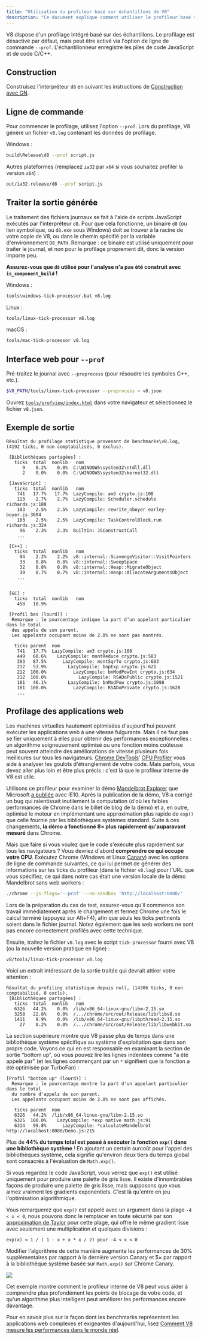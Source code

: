 ```yaml
---
title: "Utilisation du profileur basé sur échantillons de V8"
description: "Ce document explique comment utiliser le profileur basé sur échantillons de V8."
---
```

V8 dispose d'un profilage intégré basé sur des échantillons. Le profilage est désactivé par défaut, mais peut être activé via l'option de ligne de commande `--prof`. L'échantillonneur enregistre les piles de code JavaScript et de code C/C++.

## Construction

Construisez l'interpréteur `d8` en suivant les instructions de [Construction avec GN](/docs/build-gn).

## Ligne de commande

Pour commencer le profilage, utilisez l'option `--prof`. Lors du profilage, V8 génère un fichier `v8.log` contenant les données de profilage.

Windows :

```bash
build\Release\d8 --prof script.js
```

Autres plateformes (remplacez `ia32` par `x64` si vous souhaitez profiler la version `x64`) :

```bash
out/ia32.release/d8 --prof script.js
```

## Traiter la sortie générée

Le traitement des fichiers journaux se fait à l'aide de scripts JavaScript exécutés par l'interpréteur `d8`. Pour que cela fonctionne, un binaire `d8` (ou lien symbolique, ou `d8.exe` sous Windows) doit se trouver à la racine de votre copie de V8, ou dans le chemin spécifié par la variable d'environnement `D8_PATH`. Remarque : ce binaire est utilisé uniquement pour traiter le journal, et non pour le profilage proprement dit, donc la version importe peu.

**Assurez-vous que `d8` utilisé pour l'analyse n'a pas été construit avec `is_component_build` !**

Windows :

```bash
tools\windows-tick-processor.bat v8.log
```

Linux :

```bash
tools/linux-tick-processor v8.log
```

macOS :

```bash
tools/mac-tick-processor v8.log
```

## Interface web pour `--prof`

Pré-traitez le journal avec `--preprocess` (pour résoudre les symboles C++, etc.).

```bash
$V8_PATH/tools/linux-tick-processor --preprocess > v8.json
```

Ouvrez [`tools/profview/index.html`](https://v8.dev/tools/head/profview) dans votre navigateur et sélectionnez le fichier `v8.json`.

## Exemple de sortie

```
Résultat du profilage statistique provenant de benchmarks\v8.log, (4192 ticks, 0 non comptabilisés, 0 exclus).

 [Bibliothèques partagées] :
   ticks  total  nonlib   nom
      9    0.2%    0.0%  C:\WINDOWS\system32\ntdll.dll
      2    0.0%    0.0%  C:\WINDOWS\system32\kernel32.dll

 [JavaScript] :
   ticks  total  nonlib   nom
    741   17.7%   17.7%  LazyCompile: am3 crypto.js:108
    113    2.7%    2.7%  LazyCompile: Scheduler.schedule richards.js:188
    103    2.5%    2.5%  LazyCompile: rewrite_nboyer earley-boyer.js:3604
    103    2.5%    2.5%  LazyCompile: TaskControlBlock.run richards.js:324
     96    2.3%    2.3%  Builtin: JSConstructCall
    ...

 [C++] :
   ticks  total  nonlib   nom
     94    2.2%    2.2%  v8::internal::ScavengeVisitor::VisitPointers
     33    0.8%    0.8%  v8::internal::SweepSpace
     32    0.8%    0.8%  v8::internal::Heap::MigrateObject
     30    0.7%    0.7%  v8::internal::Heap::AllocateArgumentsObject
    ...


 [GC] :
   ticks  total  nonlib   nom
    458   10.9%

 [Profil bas (lourd)] :
  Remarque : le pourcentage indique la part d’un appelant particulier dans le total
  des appels de son parent.
  Les appelants occupant moins de 2.0% ne sont pas montrés.

   ticks parent  nom
    741   17.7%  LazyCompile: am3 crypto.js:108
    449   60.6%    LazyCompile: montReduce crypto.js:583
    393   87.5%      LazyCompile: montSqrTo crypto.js:603
    212   53.9%        LazyCompile: bnpExp crypto.js:621
    212  100.0%          LazyCompile: bnModPowInt crypto.js:634
    212  100.0%            LazyCompile: RSADoPublic crypto.js:1521
    181   46.1%        LazyCompile: bnModPow crypto.js:1098
    181  100.0%          LazyCompile: RSADoPrivate crypto.js:1628
    ...
```

## Profilage des applications web

Les machines virtuelles hautement optimisées d'aujourd'hui peuvent exécuter les applications web à une vitesse fulgurante. Mais il ne faut pas se fier uniquement à elles pour obtenir des performances exceptionnelles : un algorithme soigneusement optimisé ou une fonction moins coûteuse peut souvent atteindre des améliorations de vitesse plusieurs fois meilleures sur tous les navigateurs. [Chrome DevTools](https://developers.google.com/web/tools/chrome-devtools/)’ [CPU Profiler](https://developers.google.com/web/tools/chrome-devtools/evaluate-performance/reference) vous aide à analyser les goulots d'étranglement de votre code. Mais parfois, vous devez aller plus loin et être plus précis : c'est là que le profileur interne de V8 est utile.

Utilisons ce profileur pour examiner la démo [Mandelbrot Explorer](https://web.archive.org/web/20130313064141/http://ie.microsoft.com/testdrive/performance/mandelbrotexplorer/) que Microsoft [a publiée](https://blogs.msdn.microsoft.com/ie/2012/11/13/ie10-fast-fluid-perfect-for-touch-and-available-now-for-windows-7/) avec IE10. Après la publication de la démo, V8 a corrigé un bug qui ralentissait inutilement la computation (d'où les faibles performances de Chrome dans le billet de blog de la démo) et a, en outre, optimisé le moteur en implémentant une approximation plus rapide de `exp()` que celle fournie par les bibliothèques systèmes standard. Suite à ces changements, **la démo a fonctionné 8× plus rapidement qu'auparavant mesuré** dans Chrome.

Mais que faire si vous voulez que le code s'exécute plus rapidement sur tous les navigateurs ? Vous devriez d'abord **comprendre ce qui occupe votre CPU**. Exécutez Chrome (Windows et Linux [Canary](https://tools.google.com/dlpage/chromesxs)) avec les options de ligne de commande suivantes, ce qui lui permet de générer des informations sur les ticks du profileur (dans le fichier `v8.log`) pour l'URL que vous spécifiez, ce qui dans notre cas était une version locale de la démo Mandelbrot sans web workers :

```bash
./chrome --js-flags='--prof' --no-sandbox 'http://localhost:8080/'
```

Lors de la préparation du cas de test, assurez-vous qu'il commence son travail immédiatement après le chargement et fermez Chrome une fois le calcul terminé (appuyez sur Alt+F4), afin que seuls les ticks pertinents soient dans le fichier journal. Notez également que les web workers ne sont pas encore correctement profilés avec cette technique.

Ensuite, traitez le fichier `v8.log` avec le script `tick-processor` fourni avec V8 (ou la nouvelle version pratique en ligne) :

```bash
v8/tools/linux-tick-processor v8.log
```

Voici un extrait intéressant de la sortie traitée qui devrait attirer votre attention :

```
Résultat du profiling statistique depuis null, (14306 ticks, 0 non comptabilisé, 0 exclu).
 [Bibliothèques partagées] :
   ticks  total  nonlib   nom
   6326   44.2%    0.0%  /lib/x86_64-linux-gnu/libm-2.15.so
   3258   22.8%    0.0%  /.../chrome/src/out/Release/lib/libv8.so
   1411    9.9%    0.0%  /lib/x86_64-linux-gnu/libpthread-2.15.so
     27    0.2%    0.0%  /.../chrome/src/out/Release/lib/libwebkit.so
```

La section supérieure montre que V8 passe plus de temps dans une bibliothèque système spécifique au système d'exploitation que dans son propre code. Voyons ce qui en est responsable en examinant la section de sortie “bottom up”, où vous pouvez lire les lignes indentées comme "a été appelé par" (et les lignes commençant par un `*` signifient que la fonction a été optimisée par TurboFan) :

```
[Profil "bottom up" (lourd)] :
  Remarque : le pourcentage montre la part d'un appelant particulier dans le total
  du nombre d'appels de son parent.
  Les appelants occupant moins de 2.0% ne sont pas affichés.

   ticks parent  nom
   6326   44.2%  /lib/x86_64-linux-gnu/libm-2.15.so
   6325  100.0%    LazyCompile: *exp native math.js:91
   6314   99.8%      LazyCompile: *calculateMandelbrot http://localhost:8080/Demo.js:215
```

Plus de **44% du temps total est passé à exécuter la fonction `exp()` dans une bibliothèque système** ! En ajoutant un certain surcoût pour l'appel des bibliothèques système, cela signifie qu'environ deux tiers du temps global sont consacrés à l'évaluation de `Math.exp()`.

Si vous regardez le code JavaScript, vous verrez que `exp()` est utilisé uniquement pour produire une palette de gris lisse. Il existe d'innombrables façons de produire une palette de gris lisse, mais supposons que vous aimez vraiment les gradients exponentiels. C'est là qu'entre en jeu l'optimisation algorithmique.

Vous remarquerez que `exp()` est appelé avec un argument dans la plage `-4 < x < 0`, nous pouvons donc le remplacer en toute sécurité par son [approximation de Taylor](https://en.wikipedia.org/wiki/Taylor_series) pour cette plage, qui offre le même gradient lisse avec seulement une multiplication et quelques divisions :

```
exp(x) ≈ 1 / ( 1 - x + x * x / 2) pour -4 < x < 0
```

Modifier l'algorithme de cette manière augmente les performances de 30% supplémentaires par rapport à la dernière version Canary et 5× par rapport à la bibliothèque système basée sur `Math.exp()` sur Chrome Canary.

![](/_img/docs/profile/mandelbrot.png)

Cet exemple montre comment le profileur interne de V8 peut vous aider à comprendre plus profondément les points de blocage de votre code, et qu'un algorithme plus intelligent peut améliorer les performances encore davantage.

Pour en savoir plus sur la façon dont les benchmarks représentent les applications web complexes et exigeantes d'aujourd'hui, lisez [Comment V8 mesure les performances dans le monde réel](/blog/real-world-performance).
